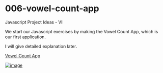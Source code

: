 # 006-vowel-count-app

Javascript Project Ideas - VI

We start our Javascript exercises by making the Vowel Count App, which is our first application.

I will give detailed explanation later.

<a href="https://006-vowel-count.netlify.app/" target="_blank">Vowel Count App</a>

[![image](https://www.linkpicture.com/q/Screenshot-from-2022-05-14-18-13-31.png)](https://www.linkpicture.com/view.php?img=LPic627fc72b9e42f1444066051)
